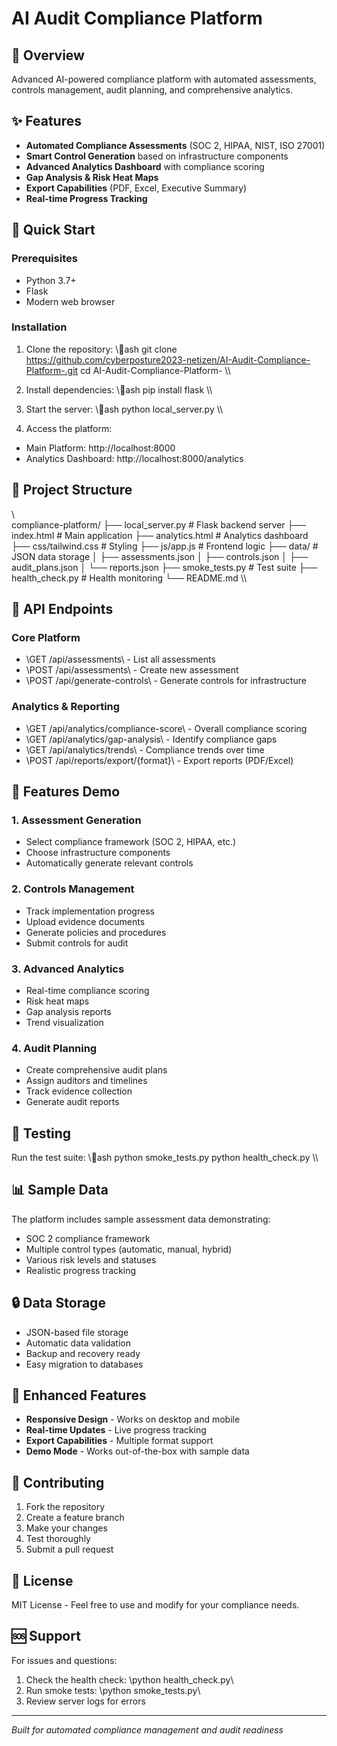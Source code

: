 ﻿# AI Audit Compliance Platform

## 🎯 Overview
Advanced AI-powered compliance platform with automated assessments, controls management, audit planning, and comprehensive analytics.

## ✨ Features
- **Automated Compliance Assessments** (SOC 2, HIPAA, NIST, ISO 27001)
- **Smart Control Generation** based on infrastructure components
- **Advanced Analytics Dashboard** with compliance scoring
- **Gap Analysis & Risk Heat Maps**
- **Export Capabilities** (PDF, Excel, Executive Summary)
- **Real-time Progress Tracking**

## 🚀 Quick Start

### Prerequisites
- Python 3.7+
- Flask
- Modern web browser

### Installation
1. Clone the repository:
\\\ash
git clone https://github.com/cyberposture2023-netizen/AI-Audit-Compliance-Platform-.git
cd AI-Audit-Compliance-Platform-
\\\

2. Install dependencies:
\\\ash
pip install flask
\\\

3. Start the server:
\\\ash
python local_server.py
\\\

4. Access the platform:
- Main Platform: http://localhost:8000
- Analytics Dashboard: http://localhost:8000/analytics

## 📁 Project Structure
\\\
compliance-platform/
├── local_server.py          # Flask backend server
├── index.html              # Main application
├── analytics.html          # Analytics dashboard
├── css/tailwind.css       # Styling
├── js/app.js              # Frontend logic
├── data/                  # JSON data storage
│   ├── assessments.json
│   ├── controls.json
│   ├── audit_plans.json
│   └── reports.json
├── smoke_tests.py         # Test suite
├── health_check.py        # Health monitoring
└── README.md
\\\

## 🔧 API Endpoints

### Core Platform
- \GET /api/assessments\ - List all assessments
- \POST /api/assessments\ - Create new assessment
- \POST /api/generate-controls\ - Generate controls for infrastructure

### Analytics & Reporting
- \GET /api/analytics/compliance-score\ - Overall compliance scoring
- \GET /api/analytics/gap-analysis\ - Identify compliance gaps
- \GET /api/analytics/trends\ - Compliance trends over time
- \POST /api/reports/export/{format}\ - Export reports (PDF/Excel)

## 🎨 Features Demo

### 1. Assessment Generation
- Select compliance framework (SOC 2, HIPAA, etc.)
- Choose infrastructure components
- Automatically generate relevant controls

### 2. Controls Management
- Track implementation progress
- Upload evidence documents
- Generate policies and procedures
- Submit controls for audit

### 3. Advanced Analytics
- Real-time compliance scoring
- Risk heat maps
- Gap analysis reports
- Trend visualization

### 4. Audit Planning
- Create comprehensive audit plans
- Assign auditors and timelines
- Track evidence collection
- Generate audit reports

## 🧪 Testing
Run the test suite:
\\\ash
python smoke_tests.py
python health_check.py
\\\

## 📊 Sample Data
The platform includes sample assessment data demonstrating:
- SOC 2 compliance framework
- Multiple control types (automatic, manual, hybrid)
- Various risk levels and statuses
- Realistic progress tracking

## 🔒 Data Storage
- JSON-based file storage
- Automatic data validation
- Backup and recovery ready
- Easy migration to databases

## 🌟 Enhanced Features
- **Responsive Design** - Works on desktop and mobile
- **Real-time Updates** - Live progress tracking
- **Export Capabilities** - Multiple format support
- **Demo Mode** - Works out-of-the-box with sample data

## 🤝 Contributing
1. Fork the repository
2. Create a feature branch
3. Make your changes
4. Test thoroughly
5. Submit a pull request

## 📄 License
MIT License - Feel free to use and modify for your compliance needs.

## 🆘 Support
For issues and questions:
1. Check the health check: \python health_check.py\
2. Run smoke tests: \python smoke_tests.py\
3. Review server logs for errors

---
*Built for automated compliance management and audit readiness*
